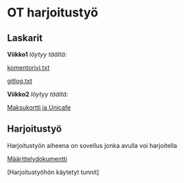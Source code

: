 # OT harjoitustyö #
## Laskarit ##
**Viikko1**  *löytyy täältä:* 

  [komentorivi.txt](https://github.com/sanikemppainen/ot-harjoitustyo/blob/main/laskarit/viikko1/komentorivi.txt)

  [gitlog.txt](https://github.com/sanikemppainen/ot-harjoitustyo/blob/main/laskarit/viikko1/gitlog.txt)

**Viikko2**  *löytyy täältä:* 

  [Maksukortti ja Unicafe](https://github.com/sanikemppainen/ot-harjoitustyo/tree/main/laskarit/viikko2)

## Harjoitustyö ##
Harjoitustyön aiheena on sovellus jonka avulla voi harjoitella 

  [Määrittelydokumentti](https://github.com/sanikemppainen/ot-harjoitustyo/blob/main/dokumentaatio/M%C3%A4%C3%A4rittelydokumentti.md)

  [Harjoitustyöhön käytetyt tunnit]
